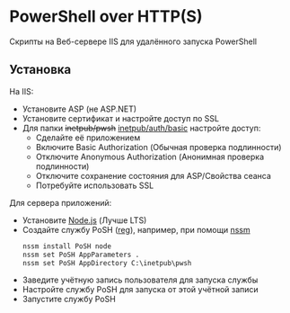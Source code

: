 # PowerShell over HTTP(S)

Скрипты на Веб-сервере IIS для удалённого запуска PowerShell

## Установка

На IIS:
- Установите ASP (не ASP.NET)
- Установите сертификат и настройте доступ по SSL
- Для папки ~~inetpub/pwsh~~ [inetpub/auth/basic](ad.ekb.ru/inetpub/auth/basic) настройте доступ:
  + Сделайте её приложением
  + Включите Basic Authorization (Обычная проверка подлинности)
  + Отключите Anonymous Authorization (Анонимная проверка подлинности)
  + Отключите сохранение состояния для ASP/Свойства сеанса
  + Потребуйте использовать SSL

Для сервера приложений:
- Установите [Node.js] (Лучше LTS)
- Создайте службу PoSH ([reg](./ad.ekb.ru/inetpub/pwsh/service.reg)), например, при помощи [nssm]
    ```cmd
    nssm install PoSH node
    nssm set PoSH AppParameters .
    nssm set PoSH AppDirectory C:\inetpub\pwsh
    ```
- Заведите учётную запись пользователя для запуска службы
- Настройте службу PoSH для запуска от этой учётной записи
- Запустите службу PoSH

[Node.js]:  https://nodejs.org/
[nssm]:     https://nssm.cc/
